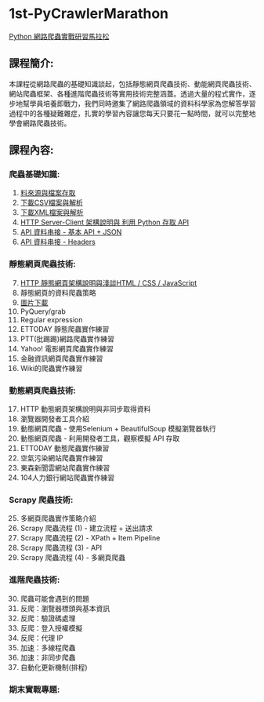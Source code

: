 # 1st-PyCrawlerMarathon  
[Python 網路爬蟲實戰研習馬拉松](https://pycrawler.cupoy.com/)
## 課程簡介:
本課程從網路爬蟲的基礎知識談起，包括靜態網頁爬蟲技術、動能網頁爬蟲技術、網站爬蟲框架、各種進階爬蟲技術等實用技術完整涵蓋。透過大量的程式實作，逐步地幫學員培養即戰力，我們同時邀集了網路爬蟲領域的資料科學家為您解答學習過程中的各種疑難雜症，扎實的學習內容讓您每天只要花一點時間，就可以完整地學會網路爬蟲技術。
## 課程內容:
### 爬蟲基礎知識:
1. [料來源與檔案存取](https://github.com/HaoZengTW/1st-PyCrawlerMarathon/tree/master/Homework/Day_01_%E8%B3%87%E6%96%99%E4%BE%86%E6%BA%90%E8%88%87%E6%AA%94%E6%A1%88%E5%AD%98%E5%8F%96)
2. [下載CSV檔案與解析](https://github.com/HaoZengTW/1st-PyCrawlerMarathon/tree/master/Homework/Day_02_%E4%B8%8B%E8%BC%89CSV%E6%AA%94%E6%A1%88%E8%88%87%E8%A7%A3%E6%9E%90)
3. [下載XML檔案與解析](https://github.com/HaoZengTW/1st-PyCrawlerMarathon/tree/master/Homework/Day_03_%E4%B8%8B%E8%BC%89XML%E6%AA%94%E6%A1%88%E8%88%87%E8%A7%A3%E6%9E%90)
4. [HTTP Server-Client 架構說明與 利用 Python 存取 API](https://github.com/HaoZengTW/1st-PyCrawlerMarathon/tree/master/Homework/Day_04_HTTP%20Server-Client%20%E6%9E%B6%E6%A7%8B%E8%AA%AA%E6%98%8E%E8%88%87%20%E5%88%A9%E7%94%A8%20Python%20%E5%AD%98%E5%8F%96%20API)
5. [API 資料串接 - 基本 API + JSON](https://github.com/HaoZengTW/1st-PyCrawlerMarathon/tree/master/Homework/Day_05_API%20%E8%B3%87%E6%96%99%E4%B8%B2%E6%8E%A5%20-%20%E5%9F%BA%E6%9C%AC%20API%20%2B%20JSON)
6. [API 資料串接 - Headers](https://github.com/HaoZengTW/1st-PyCrawlerMarathon/tree/master/Homework/Day_06_API%20%E8%B3%87%E6%96%99%E4%B8%B2%E6%8E%A5%20-%20Headers)
### 靜態網頁爬蟲技術:
7. [HTTP 靜態網頁架構說明與淺談HTML / CSS / JavaScript](https://github.com/HaoZengTW/1st-PyCrawlerMarathon/tree/master/Homework/Day_07_HTTP%20%E9%9D%9C%E6%85%8B%E7%B6%B2%E9%A0%81%E6%9E%B6%E6%A7%8B%E8%AA%AA%E6%98%8E%E8%88%87%E6%B7%BA%E8%AB%87HTML_CSS_JavaScript)
8. 靜態網頁的資料爬蟲策略
9. [圖片下載](https://github.com/HaoZengTW/1st-PyCrawlerMarathon/blob/master/Homework/Day_09_%E5%9C%96%E7%89%87%E4%B8%8B%E8%BC%89/Day009_HW.ipynb)
10. PyQuery/grab
11. Regular expression
12. ETTODAY 靜態爬蟲實作練習
13. PTT(批踢踢)網路爬蟲實作練習
14. Yahoo! 電影網頁爬蟲實作練習
15. 金融資訊網頁爬蟲實作練習
16. Wiki的爬蟲實作練習
### 動態網頁爬蟲技術:
17. HTTP 動態網頁架構說明與非同步取得資料
18. 瀏覽器開發者工具介紹
19. 動態網頁爬蟲 - 使用Selenium + BeautifulSoup 模擬瀏覽器執行
20. 動態網頁爬蟲 - 利用開發者工具，觀察模擬 API 存取
21. ETTODAY 動態爬蟲實作練習
22. 空氣污染網站爬蟲實作練習
23. 東森新聞雲網站爬蟲實作練習
24. 104人力銀行網站爬蟲實作練習
### Scrapy 爬蟲技術:
25. 多網頁爬蟲實作策略介紹
26. Scrapy 爬蟲流程 (1) - 建立流程 + 送出請求
27. Scrapy 爬蟲流程 (2) - XPath + Item Pipeline
28. Scrapy 爬蟲流程 (3) - API
29. Scrapy 爬蟲流程 (4) - 多網頁爬蟲
### 進階爬蟲技術:
30. 爬蟲可能會遇到的問題
31. 反爬：瀏覽器標頭與基本資訊
32. 反爬：驗證碼處理
33. 反爬：登入授權模擬
34. 反爬：代理 IP
35. 加速：多線程爬蟲
36. 加速：非同步爬蟲
37. 自動化更新機制(排程)
### 期末實戰專題:
